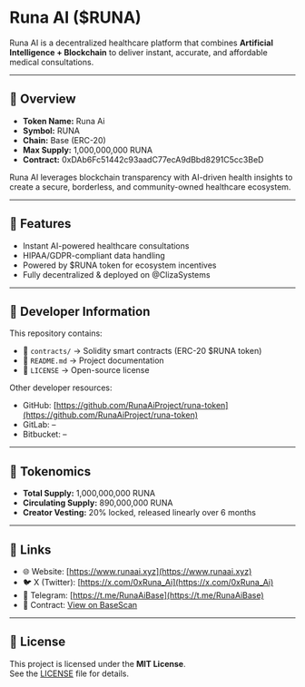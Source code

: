 # Runa AI ($RUNA)

Runa AI is a decentralized healthcare platform that combines **Artificial Intelligence + Blockchain** 
to deliver instant, accurate, and affordable medical consultations.  

---

## 🔹 Overview
- **Token Name:** Runa Ai  
- **Symbol:** RUNA  
- **Chain:** Base (ERC-20)  
- **Max Supply:** 1,000,000,000 RUNA  
- **Contract:** 0xDAb6Fc51442c93aadC77ecA9dBbd8291C5cc3BeD  

Runa AI leverages blockchain transparency with AI-driven health insights to create a secure, 
borderless, and community-owned healthcare ecosystem.

---

## 🔹 Features
- Instant AI-powered healthcare consultations  
- HIPAA/GDPR-compliant data handling  
- Powered by $RUNA token for ecosystem incentives  
- Fully decentralized & deployed on @ClizaSystems  

---

## 🔹 Developer Information
This repository contains:  
- 📂 `contracts/` → Solidity smart contracts (ERC-20 $RUNA token)  
- 📄 `README.md` → Project documentation  
- 📜 `LICENSE` → Open-source license  

Other developer resources:  
- GitHub: [https://github.com/RunaAiProject/runa-token](https://github.com/RunaAiProject/runa-token)  
- GitLab: –  
- Bitbucket: –  

---

## 🔹 Tokenomics
- **Total Supply:** 1,000,000,000 RUNA  
- **Circulating Supply:** 890,000,000 RUNA  
- **Creator Vesting:** 20% locked, released linearly over 6 months  

---

## 🔹 Links
- 🌐 Website: [https://www.runaai.xyz](https://www.runaai.xyz)  
- 🐦 X (Twitter): [https://x.com/0xRuna_Ai](https://x.com/0xRuna_Ai)  
- 💬 Telegram: [https://t.me/RunaAiBase](https://t.me/RunaAiBase)  
- 🔎 Contract: [View on BaseScan](https://basescan.org/token/0xDAb6Fc51442c93aadC77ecA9dBbd8291C5cc3BeD)  

---

## 🔹 License
This project is licensed under the **MIT License**.  
See the [LICENSE](./LICENSE) file for details.
